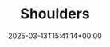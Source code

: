 ---
title: 3. Shoulders
id: b02eed9e-ba1b-43b4-aab3-191a2c719bb1
date: 2025-03-13T15:41:14+00:00
tags: []
type: 'hevy'
totalWeightInKg: 4,555kg
duration: 32 min
# Disable SEO for this post
outputs: ["HTML"]
robots: "noindex, nofollow"
---
